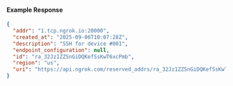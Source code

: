 <!-- Code generated for API Clients. DO NOT EDIT. -->

#### Example Response

```json
{
  "addr": "1.tcp.ngrok.io:20000",
  "created_at": "2025-09-06T10:07:28Z",
  "description": "SSH for device #001",
  "endpoint_configuration": null,
  "id": "ra_32Jz1ZZSnGiDQKefSsKwT6xcPmb",
  "region": "us",
  "uri": "https://api.ngrok.com/reserved_addrs/ra_32Jz1ZZSnGiDQKefSsKwT6xcPmb"
}
```
